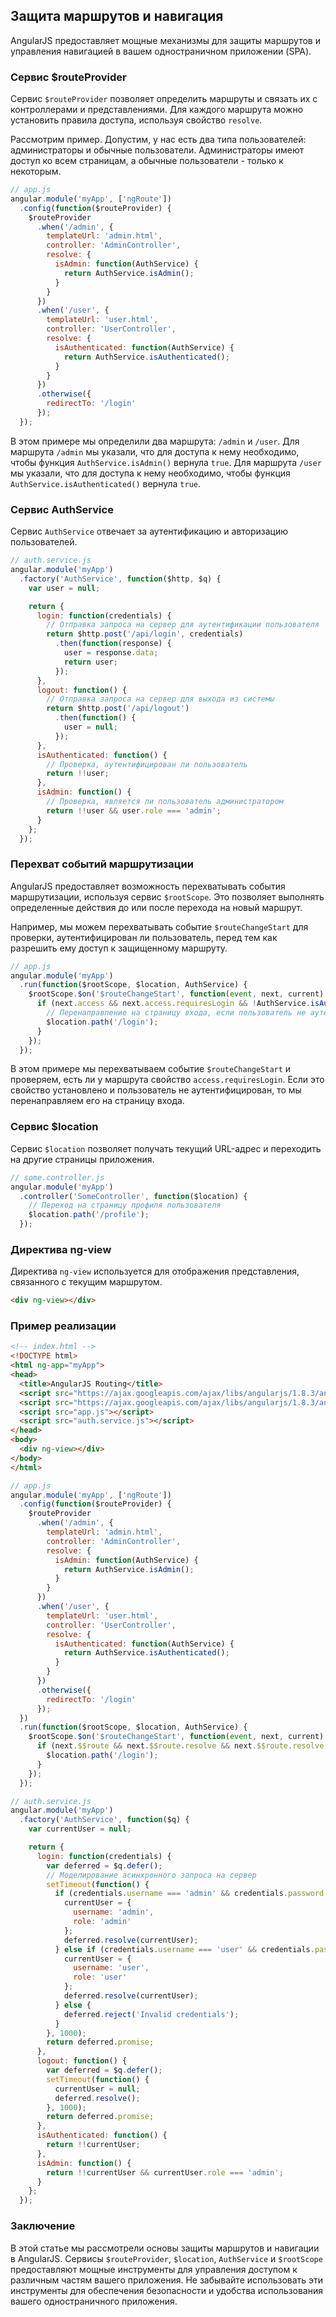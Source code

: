 ## Защита маршрутов и навигация

AngularJS предоставляет мощные механизмы для защиты маршрутов и управления навигацией в вашем одностраничном приложении (SPA). 

### Сервис $routeProvider

Сервис `$routeProvider` позволяет определить маршруты и связать их с контроллерами и представлениями. Для каждого маршрута можно установить правила доступа, используя свойство `resolve`. 

Рассмотрим пример. Допустим, у нас есть два типа пользователей: администраторы и обычные пользователи. Администраторы имеют доступ ко всем страницам, а обычные пользователи - только к некоторым. 

```javascript
// app.js
angular.module('myApp', ['ngRoute'])
  .config(function($routeProvider) {
    $routeProvider
      .when('/admin', {
        templateUrl: 'admin.html',
        controller: 'AdminController',
        resolve: {
          isAdmin: function(AuthService) {
            return AuthService.isAdmin();
          }
        }
      })
      .when('/user', {
        templateUrl: 'user.html',
        controller: 'UserController',
        resolve: {
          isAuthenticated: function(AuthService) {
            return AuthService.isAuthenticated();
          }
        }
      })
      .otherwise({
        redirectTo: '/login'
      });
  });
```

В этом примере мы определили два маршрута: `/admin` и `/user`. Для маршрута `/admin` мы указали, что для доступа к нему необходимо, чтобы функция `AuthService.isAdmin()` вернула `true`. Для маршрута `/user` мы указали, что для доступа к нему необходимо, чтобы функция `AuthService.isAuthenticated()` вернула `true`.

### Сервис AuthService

Сервис `AuthService` отвечает за аутентификацию и авторизацию пользователей. 

```javascript
// auth.service.js
angular.module('myApp')
  .factory('AuthService', function($http, $q) {
    var user = null;

    return {
      login: function(credentials) {
        // Отправка запроса на сервер для аутентификации пользователя
        return $http.post('/api/login', credentials)
          .then(function(response) {
            user = response.data;
            return user;
          });
      },
      logout: function() {
        // Отправка запроса на сервер для выхода из системы
        return $http.post('/api/logout')
          .then(function() {
            user = null;
          });
      },
      isAuthenticated: function() {
        // Проверка, аутентифицирован ли пользователь
        return !!user;
      },
      isAdmin: function() {
        // Проверка, является ли пользователь администратором
        return !!user && user.role === 'admin';
      }
    };
  });
```

### Перехват событий маршрутизации

AngularJS предоставляет возможность перехватывать события маршрутизации, используя сервис `$rootScope`. Это позволяет выполнять определенные действия до или после перехода на новый маршрут.

Например, мы можем перехватывать событие `$routeChangeStart` для проверки, аутентифицирован ли пользователь, перед тем как разрешить ему доступ к защищенному маршруту.

```javascript
// app.js
angular.module('myApp')
  .run(function($rootScope, $location, AuthService) {
    $rootScope.$on('$routeChangeStart', function(event, next, current) {
      if (next.access && next.access.requiresLogin && !AuthService.isAuthenticated()) {
        // Перенаправление на страницу входа, если пользователь не аутентифицирован
        $location.path('/login');
      }
    });
  });
```

В этом примере мы перехватываем событие `$routeChangeStart` и проверяем, есть ли у маршрута свойство `access.requiresLogin`. Если это свойство установлено и пользователь не аутентифицирован, то мы перенаправляем его на страницу входа.

### Сервис $location

Сервис `$location` позволяет получать текущий URL-адрес и переходить на другие страницы приложения.

```javascript
// some.controller.js
angular.module('myApp')
  .controller('SomeController', function($location) {
    // Переход на страницу профиля пользователя
    $location.path('/profile');
  });
```

### Директива ng-view

Директива `ng-view` используется для отображения представления, связанного с текущим маршрутом.

```html
<div ng-view></div>
```

### Пример реализации

```html
<!-- index.html -->
<!DOCTYPE html>
<html ng-app="myApp">
<head>
  <title>AngularJS Routing</title>
  <script src="https://ajax.googleapis.com/ajax/libs/angularjs/1.8.3/angular.min.js"></script>
  <script src="https://ajax.googleapis.com/ajax/libs/angularjs/1.8.3/angular-route.min.js"></script>
  <script src="app.js"></script>
  <script src="auth.service.js"></script>
</head>
<body>
  <div ng-view></div>
</body>
</html>
```

```javascript
// app.js
angular.module('myApp', ['ngRoute'])
  .config(function($routeProvider) {
    $routeProvider
      .when('/admin', {
        templateUrl: 'admin.html',
        controller: 'AdminController',
        resolve: {
          isAdmin: function(AuthService) {
            return AuthService.isAdmin();
          }
        }
      })
      .when('/user', {
        templateUrl: 'user.html',
        controller: 'UserController',
        resolve: {
          isAuthenticated: function(AuthService) {
            return AuthService.isAuthenticated();
          }
        }
      })
      .otherwise({
        redirectTo: '/login'
      });
  })
  .run(function($rootScope, $location, AuthService) {
    $rootScope.$on('$routeChangeStart', function(event, next, current) {
      if (next.$$route && next.$$route.resolve && next.$$route.resolve.isAuthenticated && !AuthService.isAuthenticated()) {
        $location.path('/login');
      }
    });
  });
```

```javascript
// auth.service.js
angular.module('myApp')
  .factory('AuthService', function($q) {
    var currentUser = null;

    return {
      login: function(credentials) {
        var deferred = $q.defer();
        // Моделирование асинхронного запроса на сервер
        setTimeout(function() {
          if (credentials.username === 'admin' && credentials.password === 'admin') {
            currentUser = {
              username: 'admin',
              role: 'admin'
            };
            deferred.resolve(currentUser);
          } else if (credentials.username === 'user' && credentials.password === 'user') {
            currentUser = {
              username: 'user',
              role: 'user'
            };
            deferred.resolve(currentUser);
          } else {
            deferred.reject('Invalid credentials');
          }
        }, 1000);
        return deferred.promise;
      },
      logout: function() {
        var deferred = $q.defer();
        setTimeout(function() {
          currentUser = null;
          deferred.resolve();
        }, 1000);
        return deferred.promise;
      },
      isAuthenticated: function() {
        return !!currentUser;
      },
      isAdmin: function() {
        return !!currentUser && currentUser.role === 'admin';
      }
    };
  });
```

### Заключение

В этой статье мы рассмотрели основы защиты маршрутов и навигации в AngularJS. Сервисы `$routeProvider`, `$location`, `AuthService` и `$rootScope` предоставляют мощные инструменты для управления доступом к различным частям вашего приложения. Не забывайте использовать эти инструменты для обеспечения безопасности и удобства использования вашего одностраничного приложения. 
